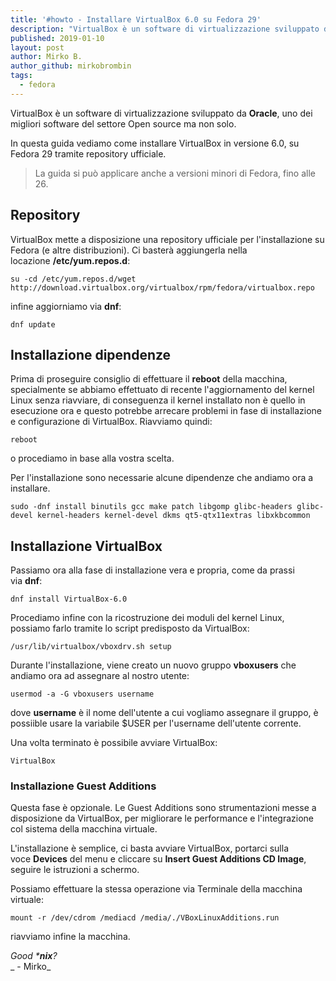 ```yaml
---
title: '#howto - Installare VirtualBox 6.0 su Fedora 29'
description: "VirtualBox è un software di virtualizzazione sviluppato da Oracle, uno dei migliori software del settore Open source ma non solo."
published: 2019-01-10
layout: post
author: Mirko B.
author_github: mirkobrombin
tags:
  - fedora
---
```

VirtualBox è un software di virtualizzazione sviluppato da **Oracle**, uno dei migliori software del settore Open source ma non solo.

In questa guida vediamo come installare VirtualBox in versione 6.0, su Fedora 29 tramite repository ufficiale.

> La guida si può applicare anche a versioni minori di Fedora, fino alle 26.

## Repository

VirtualBox mette a disposizione una repository ufficiale per l'installazione su Fedora (e altre distribuzioni). Ci basterà aggiungerla nella locazione **/etc/yum.repos.d**:

    su -cd /etc/yum.repos.d/wget http://download.virtualbox.org/virtualbox/rpm/fedora/virtualbox.repo

infine aggiorniamo via **dnf**:

    dnf update

## Installazione dipendenze

Prima di proseguire consiglio di effettuare il **reboot** della macchina, specialmente se abbiamo effettuato di recente l'aggiornamento del kernel Linux senza riavviare, di conseguenza il kernel installato non è quello in esecuzione ora e questo potrebbe arrecare problemi in fase di installazione e configurazione di VirtualBox. Riavviamo quindi:

    reboot

o procediamo in base alla vostra scelta.

Per l'installazione sono necessarie alcune dipendenze che andiamo ora a installare.

    sudo -dnf install binutils gcc make patch libgomp glibc-headers glibc-devel kernel-headers kernel-devel dkms qt5-qtx11extras libxkbcommon

## Installazione VirtualBox

Passiamo ora alla fase di installazione vera e propria, come da prassi via **dnf**:

    dnf install VirtualBox-6.0

Procediamo infine con la ricostruzione dei moduli del kernel Linux, possiamo farlo tramite lo script predisposto da VirtualBox:

    /usr/lib/virtualbox/vboxdrv.sh setup

Durante l'installazione, viene creato un nuovo gruppo **vboxusers** che andiamo ora ad assegnare al nostro utente:

    usermod -a -G vboxusers username

dove **username** è il nome dell'utente a cui vogliamo assegnare il gruppo, è possiible usare la variabile $USER per l'username dell'utente corrente.

Una volta terminato è possibile avviare VirtualBox:

    VirtualBox

### Installazione Guest Additions

Questa fase è opzionale. Le Guest Additions sono strumentazioni messe a disposizione da VirtualBox, per migliorare le performance e l'integrazione col sistema della macchina virtuale.

L'installazione è semplice, ci basta avviare VirtualBox, portarci sulla voce **Devices** del menu e cliccare su **Insert Guest Additions CD Image**, seguire le istruzioni a schermo.

Possiamo effettuare la stessa operazione via Terminale della macchina virtuale:

    mount -r /dev/cdrom /mediacd /media/./VBoxLinuxAdditions.run 

riavviamo infine la macchina.

_Good ***nix**?_  
_ - Mirko_